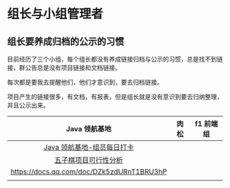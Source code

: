 # 组长与小组管理者

## 组长要养成归档的公示的习惯

目前经历了三个小组，每个组长都没有养成链接归档与公示的习惯，总是找不到链接，群公告总是没有项目链接和文档链接。

每次都是要我去提醒他们，他们才意识到，要去归档链接。

项目产生的链接很多，有文档，有报表，但是组长就是没有意识到要去归纳整理，并且公示出来。

|                                    Java 领航基地                                     | 肉松 | f1 前端组 |
| :----------------------------------------------------------------------------------: | :--: | :-------: |
| [Java 领航基地-组员每日打卡](https://docs.qq.com/sheet/DZGdRbHJrdEhTdlJE?tab=BB08J2) |      |
|          [五子棋项目可行性分析](https://docs.qq.com/doc/DRU5LWEJ3ZFZFcWto)           |      |           |
|                      https://docs.qq.com/doc/DZk5zdURnT1BRU3hP                       |      |           |
|                                                                                      |      |           |
